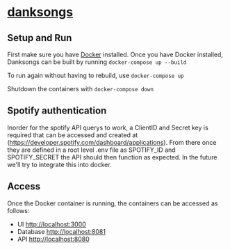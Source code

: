 # [danksongs](https://danksongs.com/)

## Setup and Run

First make sure you have [Docker](https://www.docker.com/get-started) installed.
Once you have Docker installed, Danksongs can be built by running `docker-compose up --build`

To run again without having to rebuild, use `docker-compose up`

Shutdown the containers with `docker-compose down`

## Spotify authentication

Inorder for the spotify API querys to work, a ClientID and Secret key is required that can be accessed and created at
(https://developer.spotify.com/dashboard/applications). From there once they are defined in a root level .env file as
SPOTIFY_ID and SPOTIFY_SECRET the API should then function as expected. In the future we'll try to integrate this
into docker.

## Access

Once the Docker container is running, the containers can be accessed as follows:

- UI <http://localhost:3000>
- Database <http://localhost:8081>
- API <http://localhost:8080>
